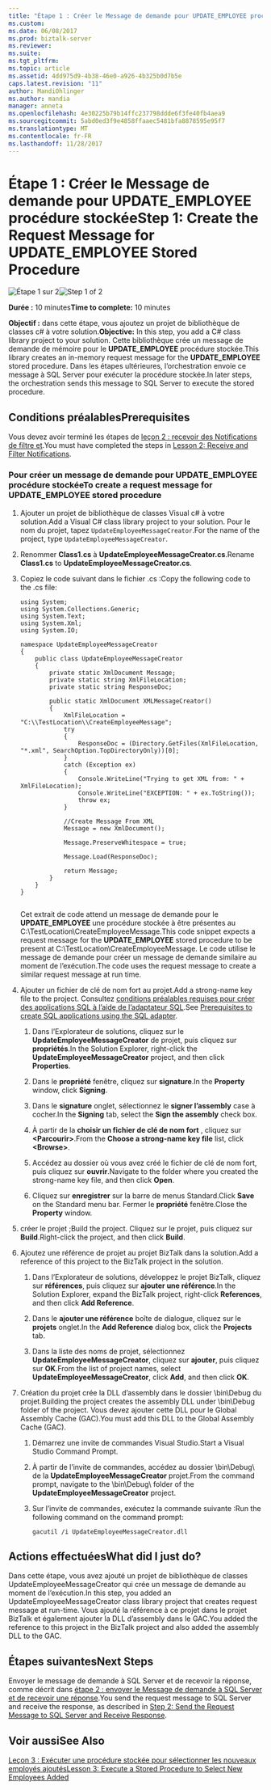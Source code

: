 ```yaml
---
title: "Étape 1 : Créer le Message de demande pour UPDATE_EMPLOYEE procédure stockée | Documents Microsoft"
ms.custom: 
ms.date: 06/08/2017
ms.prod: biztalk-server
ms.reviewer: 
ms.suite: 
ms.tgt_pltfrm: 
ms.topic: article
ms.assetid: 4dd975d9-4b38-46e0-a926-4b325b0d7b5e
caps.latest.revision: "11"
author: MandiOhlinger
ms.author: mandia
manager: anneta
ms.openlocfilehash: 4e30225b79b14ffc237798ddde6f3fe40fb4aea9
ms.sourcegitcommit: 5abd0ed3f9e4858ffaaec5481bfa8878595e95f7
ms.translationtype: MT
ms.contentlocale: fr-FR
ms.lasthandoff: 11/28/2017
---
```

# <a name="step-1-create-the-request-message-for-updateemployee-stored-procedure"></a><span data-ttu-id="7de10-102">Étape 1 : Créer le Message de demande pour UPDATE_EMPLOYEE procédure stockée</span><span class="sxs-lookup"><span data-stu-id="7de10-102">Step 1: Create the Request Message for UPDATE_EMPLOYEE Stored Procedure</span></span>
<span data-ttu-id="7de10-103">![Étape 1 sur 2](../../adapters-and-accelerators/adapter-sql/media/step-1of2.gif "Step_1of2")</span><span class="sxs-lookup"><span data-stu-id="7de10-103">![Step 1 of 2](../../adapters-and-accelerators/adapter-sql/media/step-1of2.gif "Step_1of2")</span></span>  
  
 <span data-ttu-id="7de10-104">**Durée :** 10 minutes</span><span class="sxs-lookup"><span data-stu-id="7de10-104">**Time to complete:** 10 minutes</span></span>  
  
 <span data-ttu-id="7de10-105">**Objectif :** dans cette étape, vous ajoutez un projet de bibliothèque de classes c# à votre solution.</span><span class="sxs-lookup"><span data-stu-id="7de10-105">**Objective:** In this step, you add a C# class library project to your solution.</span></span> <span data-ttu-id="7de10-106">Cette bibliothèque crée un message de demande de mémoire pour le **UPDATE_EMPLOYEE** procédure stockée.</span><span class="sxs-lookup"><span data-stu-id="7de10-106">This library creates an in-memory request message for the **UPDATE_EMPLOYEE** stored procedure.</span></span> <span data-ttu-id="7de10-107">Dans les étapes ultérieures, l’orchestration envoie ce message à SQL Server pour exécuter la procédure stockée.</span><span class="sxs-lookup"><span data-stu-id="7de10-107">In later steps, the orchestration sends this message to SQL Server to execute the stored procedure.</span></span>  
  
## <a name="prerequisites"></a><span data-ttu-id="7de10-108">Conditions préalables</span><span class="sxs-lookup"><span data-stu-id="7de10-108">Prerequisites</span></span>  
 <span data-ttu-id="7de10-109">Vous devez avoir terminé les étapes de [leçon 2 : recevoir des Notifications de filtre et](../../adapters-and-accelerators/adapter-sql/lesson-2-receive-and-filter-notifications.md).</span><span class="sxs-lookup"><span data-stu-id="7de10-109">You must have completed the steps in [Lesson 2: Receive and Filter Notifications](../../adapters-and-accelerators/adapter-sql/lesson-2-receive-and-filter-notifications.md).</span></span>  
  
### <a name="to-create-a-request-message-for-updateemployee-stored-procedure"></a><span data-ttu-id="7de10-110">Pour créer un message de demande pour UPDATE_EMPLOYEE procédure stockée</span><span class="sxs-lookup"><span data-stu-id="7de10-110">To create a request message for UPDATE_EMPLOYEE stored procedure</span></span>  
  
1.  <span data-ttu-id="7de10-111">Ajouter un projet de bibliothèque de classes Visual c# à votre solution.</span><span class="sxs-lookup"><span data-stu-id="7de10-111">Add a Visual C# class library project to your solution.</span></span> <span data-ttu-id="7de10-112">Pour le nom du projet, tapez `UpdateEmployeeMessageCreator`.</span><span class="sxs-lookup"><span data-stu-id="7de10-112">For the name of the project, type `UpdateEmployeeMessageCreator`.</span></span>  
  
2.  <span data-ttu-id="7de10-113">Renommer **Class1.cs** à **UpdateEmployeeMessageCreator.cs**.</span><span class="sxs-lookup"><span data-stu-id="7de10-113">Rename **Class1.cs** to **UpdateEmployeeMessageCreator.cs**.</span></span>  
  
3.  <span data-ttu-id="7de10-114">Copiez le code suivant dans le fichier .cs :</span><span class="sxs-lookup"><span data-stu-id="7de10-114">Copy the following code to the .cs file:</span></span>  
  
    ```  
    using System;  
    using System.Collections.Generic;  
    using System.Text;  
    using System.Xml;  
    using System.IO;  
  
    namespace UpdateEmployeeMessageCreator  
    {  
        public class UpdateEmployeeMessageCreator  
        {  
            private static XmlDocument Message;  
            private static string XmlFileLocation;  
            private static string ResponseDoc;  
  
            public static XmlDocument XMLMessageCreator()  
            {  
                XmlFileLocation = "C:\\TestLocation\\CreateEmployeeMessage";  
                try  
                {  
                    ResponseDoc = (Directory.GetFiles(XmlFileLocation, "*.xml", SearchOption.TopDirectoryOnly))[0];  
                }  
                catch (Exception ex)  
                {  
                    Console.WriteLine("Trying to get XML from: " + XmlFileLocation);  
                    Console.WriteLine("EXCEPTION: " + ex.ToString());  
                    throw ex;  
                }  
  
                //Create Message From XML  
                Message = new XmlDocument();  
  
                Message.PreserveWhitespace = true;  
  
                Message.Load(ResponseDoc);  
  
                return Message;  
            }  
        }  
    }  
  
    ```  
  
     <span data-ttu-id="7de10-115">Cet extrait de code attend un message de demande pour le **UPDATE_EMPLOYEE** une procédure stockée à être présentes au C:\TestLocation\CreateEmployeeMessage.</span><span class="sxs-lookup"><span data-stu-id="7de10-115">This code snippet expects a request message for the **UPDATE_EMPLOYEE** stored procedure to be present at C:\TestLocation\CreateEmployeeMessage.</span></span> <span data-ttu-id="7de10-116">Le code utilise le message de demande pour créer un message de demande similaire au moment de l’exécution.</span><span class="sxs-lookup"><span data-stu-id="7de10-116">The code uses the request message to create a similar request message at run time.</span></span>  
  
4.  <span data-ttu-id="7de10-117">Ajouter un fichier de clé de nom fort au projet.</span><span class="sxs-lookup"><span data-stu-id="7de10-117">Add a strong-name key file to the project.</span></span> <span data-ttu-id="7de10-118">Consultez [conditions préalables requises pour créer des applications SQL à l’aide de l’adaptateur SQL](../../adapters-and-accelerators/adapter-sql/prerequisites-to-create-sql-applications-using-the-sql-adapter.md).</span><span class="sxs-lookup"><span data-stu-id="7de10-118">See [Prerequisites to create SQL applications using the SQL adapter](../../adapters-and-accelerators/adapter-sql/prerequisites-to-create-sql-applications-using-the-sql-adapter.md).</span></span>  
  
    1.  <span data-ttu-id="7de10-119">Dans l’Explorateur de solutions, cliquez sur le **UpdateEmployeeMessageCreator** de projet, puis cliquez sur **propriétés**.</span><span class="sxs-lookup"><span data-stu-id="7de10-119">In the Solution Explorer, right-click the **UpdateEmployeeMessageCreator** project, and then click **Properties**.</span></span>  
  
    2.  <span data-ttu-id="7de10-120">Dans le **propriété** fenêtre, cliquez sur **signature**.</span><span class="sxs-lookup"><span data-stu-id="7de10-120">In the **Property** window, click **Signing**.</span></span>  
  
    3.  <span data-ttu-id="7de10-121">Dans le **signature** onglet, sélectionnez le **signer l’assembly** case à cocher.</span><span class="sxs-lookup"><span data-stu-id="7de10-121">In the **Signing** tab, select the **Sign the assembly** check box.</span></span>  
  
    4.  <span data-ttu-id="7de10-122">À partir de la **choisir un fichier de clé de nom fort** , cliquez sur  **\<Parcourir\>**.</span><span class="sxs-lookup"><span data-stu-id="7de10-122">From the **Choose a strong-name key file** list, click **\<Browse\>**.</span></span>  
  
    5.  <span data-ttu-id="7de10-123">Accédez au dossier où vous avez créé le fichier de clé de nom fort, puis cliquez sur **ouvrir**.</span><span class="sxs-lookup"><span data-stu-id="7de10-123">Navigate to the folder where you created the strong-name key file, and then click **Open**.</span></span>  
  
    6.  <span data-ttu-id="7de10-124">Cliquez sur **enregistrer** sur la barre de menus Standard.</span><span class="sxs-lookup"><span data-stu-id="7de10-124">Click **Save** on the Standard menu bar.</span></span> <span data-ttu-id="7de10-125">Fermer le **propriété** fenêtre.</span><span class="sxs-lookup"><span data-stu-id="7de10-125">Close the **Property** window.</span></span>  
  
5.  <span data-ttu-id="7de10-126">créer le projet ;</span><span class="sxs-lookup"><span data-stu-id="7de10-126">Build the project.</span></span> <span data-ttu-id="7de10-127">Cliquez sur le projet, puis cliquez sur **Build**.</span><span class="sxs-lookup"><span data-stu-id="7de10-127">Right-click the project, and then click **Build**.</span></span>  
  
6.  <span data-ttu-id="7de10-128">Ajoutez une référence de projet au projet BizTalk dans la solution.</span><span class="sxs-lookup"><span data-stu-id="7de10-128">Add a reference of this project to the BizTalk project in the solution.</span></span>  
  
    1.  <span data-ttu-id="7de10-129">Dans l’Explorateur de solutions, développez le projet BizTalk, cliquez sur **références**, puis cliquez sur **ajouter une référence**.</span><span class="sxs-lookup"><span data-stu-id="7de10-129">In the Solution Explorer, expand the BizTalk project, right-click **References**, and then click **Add Reference**.</span></span>  
  
    2.  <span data-ttu-id="7de10-130">Dans le **ajouter une référence** boîte de dialogue, cliquez sur le **projets** onglet.</span><span class="sxs-lookup"><span data-stu-id="7de10-130">In the **Add Reference** dialog box, click the **Projects** tab.</span></span>  
  
    3.  <span data-ttu-id="7de10-131">Dans la liste des noms de projet, sélectionnez **UpdateEmployeeMessageCreator**, cliquez sur **ajouter**, puis cliquez sur **OK**.</span><span class="sxs-lookup"><span data-stu-id="7de10-131">From the list of project names, select **UpdateEmployeeMessageCreator**, click **Add**, and then click **OK**.</span></span>  
  
7.  <span data-ttu-id="7de10-132">Création du projet crée la DLL d’assembly dans le dossier \bin\Debug du projet.</span><span class="sxs-lookup"><span data-stu-id="7de10-132">Building the project creates the assembly DLL under \bin\Debug folder of the project.</span></span> <span data-ttu-id="7de10-133">Vous devez ajouter cette DLL pour le Global Assembly Cache (GAC).</span><span class="sxs-lookup"><span data-stu-id="7de10-133">You must add this DLL to the Global Assembly Cache (GAC).</span></span>  
  
    1.  <span data-ttu-id="7de10-134">Démarrez une invite de commandes Visual Studio.</span><span class="sxs-lookup"><span data-stu-id="7de10-134">Start a Visual Studio Command Prompt.</span></span>  
  
    2.  <span data-ttu-id="7de10-135">À partir de l’invite de commandes, accédez au dossier \bin\Debug\ de la **UpdateEmployeeMessageCreator** projet.</span><span class="sxs-lookup"><span data-stu-id="7de10-135">From the command prompt, navigate to the \bin\Debug\ folder of the **UpdateEmployeeMessageCreator** project.</span></span>  
  
    3.  <span data-ttu-id="7de10-136">Sur l’invite de commandes, exécutez la commande suivante :</span><span class="sxs-lookup"><span data-stu-id="7de10-136">Run the following command on the command prompt:</span></span>  
  
        ```  
        gacutil /i UpdateEmployeeMessageCreator.dll  
        ```  
  
## <a name="what-did-i-just-do"></a><span data-ttu-id="7de10-137">Actions effectuées</span><span class="sxs-lookup"><span data-stu-id="7de10-137">What did I just do?</span></span>  
 <span data-ttu-id="7de10-138">Dans cette étape, vous avez ajouté un projet de bibliothèque de classes UpdateEmployeeMessageCreator qui crée un message de demande au moment de l’exécution.</span><span class="sxs-lookup"><span data-stu-id="7de10-138">In this step, you added an UpdateEmployeeMessageCreator class library project that creates request message at run-time.</span></span> <span data-ttu-id="7de10-139">Vous ajouté la référence à ce projet dans le projet BizTalk et également ajouter la DLL d’assembly dans le GAC.</span><span class="sxs-lookup"><span data-stu-id="7de10-139">You added the reference to this project in the BizTalk project and also added the assembly DLL to the GAC.</span></span>  
  
## <a name="next-steps"></a><span data-ttu-id="7de10-140">Étapes suivantes</span><span class="sxs-lookup"><span data-stu-id="7de10-140">Next Steps</span></span>  
 <span data-ttu-id="7de10-141">Envoyer le message de demande à SQL Server et de recevoir la réponse, comme décrit dans [étape 2 : envoyer le Message de demande à SQL Server et de recevoir une réponse](../../adapters-and-accelerators/adapter-sql/step-2-send-the-request-message-to-sql-server-and-receive-response.md).</span><span class="sxs-lookup"><span data-stu-id="7de10-141">You send the request message to SQL Server and receive the response, as described in [Step 2: Send the Request Message to SQL Server and Receive Response](../../adapters-and-accelerators/adapter-sql/step-2-send-the-request-message-to-sql-server-and-receive-response.md).</span></span>  
  
## <a name="see-also"></a><span data-ttu-id="7de10-142">Voir aussi</span><span class="sxs-lookup"><span data-stu-id="7de10-142">See Also</span></span>  
 [<span data-ttu-id="7de10-143">Leçon 3 : Exécuter une procédure stockée pour sélectionner les nouveaux employés ajoutés</span><span class="sxs-lookup"><span data-stu-id="7de10-143">Lesson 3: Execute a Stored Procedure to Select New Employees Added</span></span>](../../adapters-and-accelerators/adapter-sql/lesson-3-execute-a-stored-procedure-to-select-new-employees-added.md)